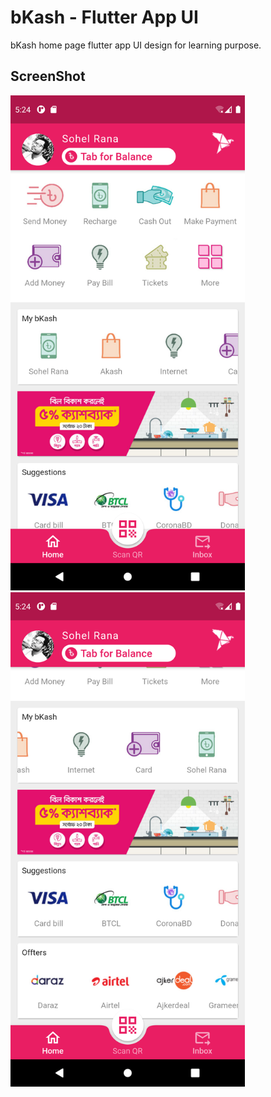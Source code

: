 # bKash - Flutter App UI
bKash home page flutter app UI design for learning purpose.


## ScreenShot

<img src="screenshots/screenshot-1.png" width="375"> <img src="screenshots/screenshot-2.png" width="375">
